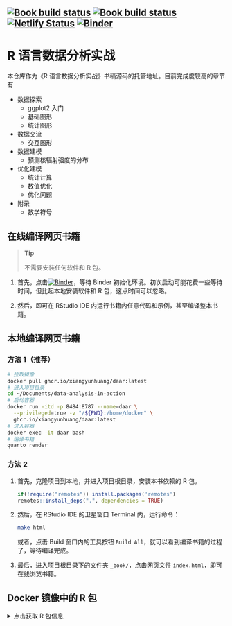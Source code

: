 ## [![Book build status](https://github.com/XiangyunHuang/data-analysis-in-action/workflows/Book-Fedora/badge.svg?event=push)](https://github.com/XiangyunHuang/data-analysis-in-action/actions?workflow=Book-Fedora) [![Book build status](https://github.com/XiangyunHuang/data-analysis-in-action/workflows/Build-Docker/badge.svg?event=push)](https://github.com/XiangyunHuang/data-analysis-in-action/actions?workflow=Build-Docker) [![Netlify Status](https://api.netlify.com/api/v1/badges/63e74f25-e5ff-4cee-9c4b-198d18872a6c/deploy-status)](https://app.netlify.com/sites/data-analysis-in-action/deploys) [![Binder](https://mybinder.org/badge_logo.svg)](https://mybinder.org/v2/gh/XiangyunHuang/data-analysis-in-action/main?urlpath=rstudio)

# R 语言数据分析实战

本仓库作为《R 语言数据分析实战》书稿源码的托管地址。目前完成度较高的章节有

-   数据探索
    -   ggplot2 入门
    -   基础图形
    -   统计图形
-   数据交流
    -   交互图形
-   数据建模
    -   预测核辐射强度的分布
-   优化建模
    -   统计计算
    -   数值优化
    -   优化问题
-   附录
    -   数学符号

## 在线编译网页书籍

> **Tip**
>
> 不需要安装任何软件和 R 包。

1.  首先，点击[![Binder](https://mybinder.org/badge_logo.svg)](https://mybinder.org/v2/gh/XiangyunHuang/data-analysis-in-action/main?urlpath=rstudio)，等待 Binder 初始化环境。初次启动可能花费一些等待时间，但比起本地安装软件和 R 包，这点时间可以忽略。

2.  然后，即可在 RStudio IDE 内运行书籍内任意代码和示例，甚至编译整本书籍。

## 本地编译网页书籍

### 方法 1（推荐）

``` bash
# 拉取镜像
docker pull ghcr.io/xiangyunhuang/daar:latest
# 进入项目目录
cd ~/Documents/data-analysis-in-action
# 启动容器
docker run -itd -p 8484:8787 --name=daar \
  --privileged=true -v "/${PWD}:/home/docker" \
  ghcr.io/xiangyunhuang/daar:latest
# 进入容器
docker exec -it daar bash
# 编译书籍
quarto render
```

### 方法 2

1.  首先，克隆项目到本地，并进入项目根目录，安装本书依赖的 R 包。

    ``` r
    if(!require("remotes")) install.packages('remotes')
    remotes::install_deps(".", dependencies = TRUE)
    ```

2.  然后，在 RStudio IDE 的卫星窗口 Terminal 内，运行命令：

    ``` bash
    make html
    ```

    或者，点击 Build 窗口内的工具按钮 `Build All`，就可以看到编译书籍的过程了，等待编译完成。

3.  最后，进入项目根目录下的文件夹 `_book/`，点击网页文件 `index.html`，即可在线浏览书籍。

## Docker 镜像中的 R 包

<details>

<summary>点击获取 R 包信息</summary>

``` r
xfun::session_info(packages = .packages(TRUE), dependencies = FALSE)
```

```         
R version 4.3.0 (2023-04-21)
Platform: x86_64-redhat-linux-gnu (64-bit)
Running under: Fedora Linux 38 (Container Image), RStudio 2023.3.0.386


Locale:
  LC_CTYPE=en_US.UTF-8       LC_NUMERIC=C               LC_TIME=en_US.UTF-8       
  LC_COLLATE=en_US.UTF-8     LC_MONETARY=en_US.UTF-8    LC_MESSAGES=en_US.UTF-8   
  LC_PAPER=en_US.UTF-8       LC_NAME=C                  LC_ADDRESS=C              
  LC_TELEPHONE=C             LC_MEASUREMENT=en_US.UTF-8 LC_IDENTIFICATION=C       

time zone: Etc/UTC
tzcode source: system (glibc)

Package version:
  abind_1.4.5               AsioHeaders_1.22.1.2      askpass_1.1              
  backports_1.4.1           base_4.3.0                base64enc_0.1.3          
  BB_2019.10.1              beanplot_1.3.1            beeswarm_0.4.0           
  bigD_0.2.0                bit_4.0.5                 bit64_4.0.5              
  bitops_1.0.7              blob_1.2.4                boot_1.3.28.1            
  brio_1.1.3                broom_1.0.4               broom.helpers_1.13.0     
  bslib_0.4.2               cachem_1.0.8              callr_3.7.3              
  checkmate_2.2.0           chromote_0.1.1            class_7.3.22             
  classInt_0.4.9            cli_3.6.1                 clipr_0.8.0              
  cluster_2.1.4             codetools_0.2.19          colorspace_2.1.0         
  colourpicker_1.2.0        commonmark_1.9.0          compiler_4.3.0           
  CoprManager_0.5.1         cpp11_0.4.3               crayon_1.5.2             
  crosstalk_1.2.0           curl_5.0.0                data.table_1.14.8        
  datasauRus_0.1.6          datasets_4.3.0            DBI_1.1.3                
  deldir_1.0.9              desc_1.4.2                dichromat_2.0.0.1        
  diffobj_0.3.5             digest_0.6.31             docopt_0.7.1             
  downlit_0.4.2             dplyr_1.1.2               DT_0.28                  
  e1071_1.7.13              ellipsis_0.3.2            evaluate_0.21            
  fansi_1.0.4               farver_2.1.1              fastmap_1.1.1            
  filehash_2.4.5            fontawesome_0.5.1         forcats_1.0.0            
  foreach_1.5.2             foreign_0.8.84            fs_1.6.2                 
  GA_3.2.3                  generics_0.1.3            geodata_0.5.8            
  geometry_0.4.7            gganimate_1.0.8           ggbeeswarm_0.7.2         
  ggbump_0.1.99999          ggdensity_1.0.0           ggeffects_1.2.2          
  ggExtra_0.10.0            ggfittext_0.10.0          ggforce_0.4.1            
  ggfortify_0.4.16          ggmosaic_0.3.3            ggnewscale_0.4.8         
  ggplot2_3.4.2             ggraph_2.1.0              ggrepel_0.9.3            
  ggridges_0.5.4            ggsignif_0.6.4            ggstats_0.3.0            
  ggTimeSeries_1.0.2        ggVennDiagram_1.2.2       ggwordcloud_0.5.0        
  gifski_1.6.6.1            glmnet_4.1.7              glue_1.6.2               
  gmp_0.7.1                 graphics_4.3.0            graphlayouts_1.0.0       
  grDevices_4.3.0           grid_4.3.0                gridExtra_2.3            
  gridtext_0.1.5            gt_0.9.0                  gtable_0.3.3             
  haven_2.5.2               here_1.0.1                highr_0.10               
  HistData_0.8.7            hms_1.1.3                 htmltools_0.5.5          
  htmlwidgets_1.6.2         httpuv_1.6.11             httr_1.4.6               
  igraph_1.4.2              insight_0.19.1            interp_1.1.4             
  isoband_0.2.7             iterators_1.0.14          jpeg_0.1.10              
  jquerylib_0.1.4           jsonlite_1.8.4            juicyjuice_0.1.0         
  kernlab_0.9.32            KernSmooth_2.23.21        knitr_1.42               
  labeling_0.4.2            labelled_2.11.0           later_1.3.1              
  lattice_0.21.8            latticeExtra_0.6.30       lazyeval_0.2.2           
  lifecycle_1.0.3           linprog_0.9.4             littler_0.3.18           
  lme4_1.1.33               lmtest_0.9.40             lpSolve_5.6.18           
  lvplot_0.2.1              lwgeom_0.2.11             magic_1.6.1              
  magick_2.7.4              magrittr_2.0.3            mapproj_1.2.11           
  maps_3.4.1                markdown_1.7              MASS_7.3.60              
  Matrix_1.5.4.1            memoise_2.0.1             methods_4.3.0            
  mgcv_1.8.42               mime_0.12                 miniUI_0.1.1.1           
  minqa_1.2.5               munsell_0.5.0             nlme_3.1.162             
  nloptr_2.0.3              nnet_7.3.18               numDeriv_2016.8.1.1      
  openssl_2.0.6             packrat_0.9.1             pals_1.7                 
  parallel_4.3.0            patchwork_1.1.2           pbapply_1.7.0            
  pdftools_3.3.3            permute_0.9.7             pheatmap_1.0.12          
  pillar_1.9.0              pkgconfig_2.0.3           pkgload_1.3.2            
  plogr_0.2.0               plotly_4.10.1             plyr_1.8.8               
  png_0.1.8                 polyclip_1.10.4           praise_1.0.0             
  prettyunits_1.1.1         processx_3.8.1            productplots_0.1.1       
  progress_1.2.2            promises_1.2.0.1          proxy_0.4.27             
  ps_1.7.5                  purrr_1.0.1               qpdf_1.3.2               
  quadprog_1.5.8            quantmod_0.4.22           quarto_1.2               
  R6_2.5.1                  ragg_1.2.5                randomForest_4.7.1.1     
  rappdirs_0.3.3            RColorBrewer_1.1.3        Rcpp_1.0.10              
  RcppArmadillo_0.12.2.0.0  RcppEigen_0.3.3.9.3       RcppProgress_0.4.2       
  RcppTOML_0.2.2            reactable_0.4.4           reactR_0.4.4             
  readr_2.1.4               registry_0.5.1            rematch2_2.1.2           
  remotes_2.4.2             reticulate_1.28           Rglpk_0.6.5              
  rlang_1.1.1               rmarkdown_2.21            ROI_1.0.1                
  ROI.plugin.glpk_1.0.0     ROI.plugin.nloptr_1.0.0   ROI.plugin.quadprog_1.0.0
  ROI.plugin.scs_1.1.1      rootSolve_1.8.2.3         rpart_4.1.19             
  rpart.plot_3.1.1          rprojroot_2.0.3           rsconnect_0.8.29         
  RSQLite_2.3.1             rstudioapi_0.14           RVenn_1.1.0              
  rvest_1.0.3               s2_1.1.4                  sass_0.4.6               
  scales_1.2.1              scs_3.2.4                 selectr_0.4.2            
  sf_1.0.12                 shades_1.4.0              shape_1.4.6              
  shiny_1.7.4               shinyjs_2.1.0             showtext_0.9.6           
  showtextdb_3.0            slam_0.1.50               sm_2.2.5.7.1             
  sourcetools_0.1.7.1       spaMM_4.2.1               spatial_7.3.16           
  splines_4.3.0             stars_0.6.1               stats_4.3.0              
  stats4_4.3.0              stringi_1.7.12            stringr_1.5.0            
  survival_3.5.5            sys_3.4.1                 sysfonts_0.8.8           
  systemfonts_1.0.4         tcltk_4.3.0               terra_1.7.29             
  testthat_3.1.8            textshaping_0.3.6         tibble_3.2.1             
  tidycensus_1.3.4          tidygraph_1.2.3           tidyr_1.3.0              
  tidyselect_1.2.0          tigris_2.0.3              tikzDevice_0.12.4        
  tinytex_0.45              titanic_0.1.0             tools_4.3.0              
  treemapify_2.5.5          TSP_1.2.4                 TTR_0.24.3               
  tweenr_2.0.2              tzdb_0.4.0                units_0.8.2              
  utf8_1.2.3                utils_4.3.0               uuid_1.1.0               
  V8_4.3.0                  vcd_1.4.11                vctrs_0.6.2              
  vegan_2.6.4               vioplot_0.4.0             vipor_0.4.5              
  viridis_0.6.3             viridisLite_0.4.2         vroom_1.6.3              
  waldo_0.5.1               webshot2_0.1.0            websocket_1.4.1          
  withr_2.5.0               wk_0.7.3                  xfun_0.39                
  xgboost_1.7.5.1           xml2_1.3.4                xtable_1.8.4             
  xts_0.13.1                yaml_2.3.7                yulab.utils_0.0.6        
  zoo_1.8.12               

Pandoc version: 3.1.1

LaTeX version used: 
  TeX Live 2022 with tlmgr 2022-04-18
```

</details>
